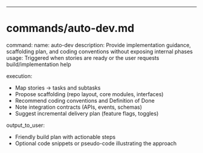 ---

# commands/auto-dev.md

command:
name: auto-dev
description: Provide implementation guidance, scaffolding plan, and coding conventions without exposing internal phases
usage: Triggered when stories are ready or the user requests build/implementation help

execution:

- Map stories → tasks and subtasks
- Propose scaffolding (repo layout, core modules, interfaces)
- Recommend coding conventions and Definition of Done
- Note integration contracts (APIs, events, schemas)
- Suggest incremental delivery plan (feature flags, toggles)

output_to_user:

- Friendly build plan with actionable steps
- Optional code snippets or pseudo-code illustrating the approach
